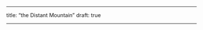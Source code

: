 ___
title: “the Distant Mountain”
draft: true
  ___
<!--stackedit_data:
eyJoaXN0b3J5IjpbMTMyNDMzMjc1MV19
-->